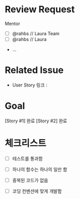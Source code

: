 # Review Request
Mentor
- [ ] @rahbs // Laura
Team
- [ ] @rahbs // Laura
- ...
# Related Issue
- User Story 링크 :
# Goal
[Story #1]
완료
[Story #2]
완료
# 체크리스트
- [ ] 테스트를 통과함
- [ ] 하나의 함수는 하나의 일만 함
- [ ] 중복된 코드가 없음
- [ ] 코딩 컨벤션에 맞게 개발함







